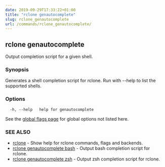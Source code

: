 ```yaml
---
date: 2019-09-29T17:33:22+01:00
title: "rclone genautocomplete"
slug: rclone_genautocomplete
url: /commands/rclone_genautocomplete/
---
```

## rclone genautocomplete

Output completion script for a given shell.

### Synopsis


Generates a shell completion script for rclone.
Run with --help to list the supported shells.


### Options

```
  -h, --help   help for genautocomplete
```

See the [global flags page](/flags/) for global options not listed here.

### SEE ALSO

* [rclone](/commands/rclone/)	 - Show help for rclone commands, flags and backends.
* [rclone genautocomplete bash](/commands/rclone_genautocomplete_bash/)	 - Output bash completion script for rclone.
* [rclone genautocomplete zsh](/commands/rclone_genautocomplete_zsh/)	 - Output zsh completion script for rclone.

